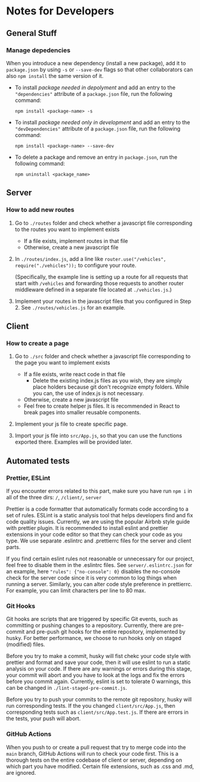 # Notes for Developers

## General Stuff

### Manage depedencies

When you introduce a new dependency (install a new package), add it to `package.json` by using `-s` or `--save-dev` flags so that other collaborators can also `npm install` the same version of it.

- To install *package needed in depolyment* and add an entry to the `"dependencies"` attribute of a `package.json` file, run the following command:

    `npm install <package-name> -s`
    
- To install *package needed only in development* and add an entry to the `"devDependencies"` attribute of a `package.json` file, run the following command:

    `npm install <package-name> --save-dev`

- To delete a package and remove an entry in `package.json`, run the following command:

    `npm uninstall <package_name>`


## Server

### How to add new routes
1. Go to `./routes` folder and check whether a javascript file corresponding to the routes you want to implement exists
    - If a file exists, implement routes in that file
    - Otherwise, create a new javascript file

2. In `./routes/index.js`, add a line like `router.use("/vehicles", require("./vehicles"));` to configure your route. 

   (Specifically, the example line is setting up a route for all requests that start with `/vehicles` and forwarding those requests to another router middleware defined in a separate file located at `./vehicles.js`.)

3. Implement your routes in the javascript files that you configured in Step 2. See `./routes/vehicles.js` for an example.


## Client

### How to create a page
1. Go to `./src` folder and check whether a javascript file corresponding to the page you want to implement exists
    - If a file exists, write react code in that file
      - Delete the existing index.js files as you wish, they are simply place holders because git don't recognize empty folders.  While you can, the use of index.js is not necessary.
    - Otherwise, create a new javascript file
    - Feel free to create helper js files. It is recommended in React to break pages into smaller reusable components.

2. Implement your js file to create specific page.

3. Import your js file into `src/App.js`, so that you can use the functions exported there. Examples will be provided later.

## Automated tests

### Prettier, ESLint

If you encounter errors related to this part, make sure you have run `npm i` in all of the three dirs: `/`, `/client/`, `server`

Prettier is a code formatter that automatically formats code according to a set of rules. ESLint is a static analysis tool that helps developers find and fix code quality issues. Currently, we are using the popular Airbnb style guide with prettier plugin. It is recommended to install eslint and prettier extensions in your code editor so that they can check your code as you type. We use separate .eslintrc and .prettierrc files for the server and client parts.

If you find certain eslint rules not reasonable or unnecessary for our project, feel free to disable them in the .eslintrc files. See `server/.eslintrc.json` for an example, here `"rules": {"no-console": 0}` disables the no-console check for the server code since it is very common to log things when running a server. Similarly, you can alter code style preference in prettierrc. For example, you can limit characters per line to 80 max.
### Git Hooks

Git hooks are scripts that are triggered by specific Git events, such as committing or pushing changes to a repository. Currently, there are pre-commit and pre-push git hooks for the entire repository, implemented by husky. For better performance, we choose to run hooks only on staged (modified) files.

Before you try to make a commit, husky will fist chekc your code style with prettier and format and save your code, then it will use eslint to run a static analysis on your code. If there are any warnings or errors during this stage, your commit will abort and you have to look at the logs and fix the errors before you commit again. Currently, eslint is set to tolerate 0 warnings, this can be changed in `./lint-staged-pre-commit.js`.

Before you try to push your commits to the remote git repository, husky will run corresponding tests. If the you changed `client/src/App.js`, then corresponding tests such as `client/src/App.test.js`. If there are errors in the tests, your push will abort.

### GitHub Actions

When you push to or create a pull request that try to merge code into the `main` branch, GitHub Actions will run to check your code first. This is a thorough tests on the entire codebase of client or server, depending on which part you have modified. Certain file extensions, such as .css and .md, are ignored.